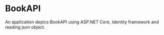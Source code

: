 # BookAPI
An application depics BookAPI using ASP.NET Core, Identity framework and reading json object.
